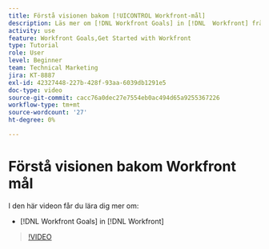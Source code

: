 ```yaml
---
title: Förstå visionen bakom [!UICONTROL Workfront-mål]
description: Läs mer om [!DNL Workfront Goals] in [!DNL  Workfront] från Product team.
activity: use
feature: Workfront Goals,Get Started with Workfront
type: Tutorial
role: User
level: Beginner
team: Technical Marketing
jira: KT-8887
exl-id: 42327448-227b-428f-93aa-6039db1291e5
doc-type: video
source-git-commit: cacc76a0dec27e7554eb0ac494d65a9255367226
workflow-type: tm+mt
source-wordcount: '27'
ht-degree: 0%

---
```


# Förstå visionen bakom Workfront mål

I den här videon får du lära dig mer om:

* [!DNL Workfront Goals] in [!DNL  Workfront]

>[!VIDEO](https://video.tv.adobe.com/v/335181/?quality=12&learn=on)
